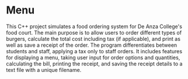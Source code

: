 # Menu
 
This C++ project simulates a food ordering system for De Anza College's food court. The main purpose is to allow users to order different types of burgers, calculate the total cost including tax (if applicable), and print as well as save a receipt of the order. The program differentiates between students and staff, applying a tax only to staff orders. It includes features for displaying a menu, taking user input for order options and quantities, calculating the bill, printing the receipt, and saving the receipt details to a text file with a unique filename.
